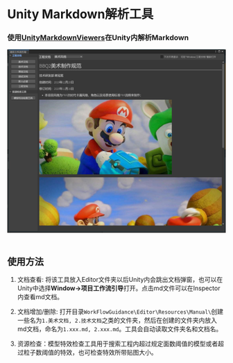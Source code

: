 # Unity Markdown解析工具

### 使用[UnityMarkdownViewers](https://github.com/gwaredd/UnityMarkdownViewers)在Unity内解析Markdown

![image](Doc/img/ToolWindow.png)
&nbsp;
## 使用方法
1. 文档查看: 将该工具放入Editor文件夹以后Unity内会跳出文档弹窗，也可以在Unity中选择**Window->项目工作流引导**打开。点击md文件可以在Inspector内查看md文档。


2. 文档增加/删除: 打开目录```WorkFlowGuidance\Editor\Resources\Manual\```创建一些名为```1.美术文档, 2.技术文档```之类的文件夹，然后在创建的文件夹内放入md文档，命名为```1.xxx.md, 2.xxx.md```。工具会自动读取文件夹名和文档名。


3. 资源检查：模型特效检查工具用于搜索工程内超过规定面数阈值的模型或者超过粒子数阈值的特效，也可检查特效所带贴图大小。